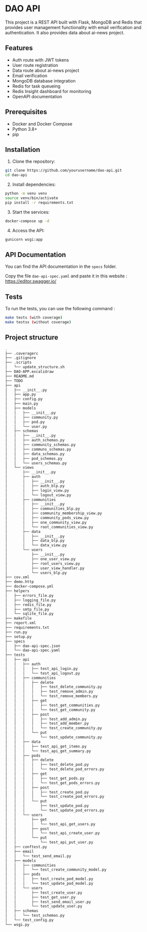 # DAO API

This project is a REST API built with Flask, MongoDB and Redis that provides user management functionality with email verification and authentication.
It also provides data about ai-news project.

## Features

- Auth route with JWT tokens
- User route registration
- Data route about ai-news project
- Email verification
- MongoDB database integration
- Redis for task queueing
- Redis Insight dashboard for monitoring
- OpenAPI documentation

## Prerequisites

- Docker and Docker Compose
- Python 3.8+
- pip

## Installation

1. Clone the repository:

```bash
git clone https://github.com/yourusername/dao-api.git
cd dao-api
```

2. Install dependencies:

```bash
python -m venv venv
source venv/bin/activate
pip install -r requirements.txt
```

3. Start the services:

```bash
docker-compose up -d
```

4. Access the API:

```bash
gunicorn wsgi:app
```

## API Documentation

You can find the API documentation in the `specs` folder.

Copy the file `dao-api-spec.yaml` and paste it in this website : https://editor.swagger.io/

## Tests

To run the tests, you can use the following command :

```bash
make tests (with coverage)
make testsx (without coverage)
```

## Project structure

```bash
.
├── .coveragerc
├── .gitignore
├── .scripts
│   └── update_structure.sh
├── DAO-APP.excalidraw
├── README.md
├── TODO
├── api
│   ├── __init__.py
│   ├── app.py
│   ├── config.py
│   ├── main.py
│   ├── models
│   │   ├── __init__.py
│   │   ├── community.py
│   │   ├── pod.py
│   │   └── user.py
│   ├── schemas
│   │   ├── __init__.py
│   │   ├── auth_schemas.py
│   │   ├── community_schemas.py
│   │   ├── communs_schemas.py
│   │   ├── data_schemas.py
│   │   ├── pod_schemas.py
│   │   └── users_schemas.py
│   └── views
│       ├── __init__.py
│       ├── auth
│       │   ├── __init__.py
│       │   ├── auth_blp.py
│       │   ├── login_view.py
│       │   └── logout_view.py
│       ├── communities
│       │   ├── __init__.py
│       │   ├── communities_blp.py
│       │   ├── community_membership_view.py
│       │   ├── community_pods_view.py
│       │   ├── one_community_view.py
│       │   └── root_communities_view.py
│       ├── data
│       │   ├── __init__.py
│       │   ├── data_blp.py
│       │   └── data_view.py
│       └── users
│           ├── __init__.py
│           ├── one_user_view.py
│           ├── root_users_view.py
│           ├── user_view_handler.py
│           └── users_blp.py
├── cov.xml
├── demo.http
├── docker-compose.yml
├── helpers
│   ├── errors_file.py
│   ├── logging_file.py
│   ├── redis_file.py
│   ├── smtp_file.py
│   └── sqlite_file.py
├── makefile
├── report.xml
├── requirements.txt
├── run.py
├── setup.py
├── specs
│   ├── dao-api-spec.json
│   └── dao-api-spec.yaml
├── tests
│   ├── api
│   │   ├── auth
│   │   │   ├── test_api_login.py
│   │   │   └── test_api_logout.py
│   │   ├── communities
│   │   │   ├── delete
│   │   │   │   ├── test_delete_community.py
│   │   │   │   ├── test_remove_admin.py
│   │   │   │   └── test_remove_members.py
│   │   │   ├── get
│   │   │   │   ├── test_get_communities.py
│   │   │   │   └── test_get_community.py
│   │   │   ├── post
│   │   │   │   ├── test_add_admin.py
│   │   │   │   ├── test_add_member.py
│   │   │   │   └── test_create_community.py
│   │   │   └── put
│   │   │       └── test_update_community.py
│   │   ├── data
│   │   │   ├── test_api_get_items.py
│   │   │   └── test_api_get_summary.py
│   │   ├── pods
│   │   │   ├── delete
│   │   │   │   ├── test_delete_pod.py
│   │   │   │   └── test_delete_pod_errors.py
│   │   │   ├── get
│   │   │   │   ├── test_get_pods.py
│   │   │   │   └── test_get_pods_errors.py
│   │   │   ├── post
│   │   │   │   ├── test_create_pod.py
│   │   │   │   └── test_create_pod_errors.py
│   │   │   └── put
│   │   │       ├── test_update_pod.py
│   │   │       └── test_update_pod_errors.py
│   │   └── users
│   │       ├── get
│   │       │   └── test_api_get_users.py
│   │       ├── post
│   │       │   └── test_api_create_user.py
│   │       └── put
│   │           └── test_api_put_user.py
│   ├── conftest.py
│   ├── email
│   │   └── test_send_email.py
│   ├── models
│   │   ├── communities
│   │   │   └── test_create_community_model.py
│   │   ├── pods
│   │   │   ├── test_create_pod_model.py
│   │   │   └── test_update_pod_model.py
│   │   └── users
│   │       ├── test_create_user.py
│   │       ├── test_get_user.py
│   │       ├── test_send_email_user.py
│   │       └── test_update_user.py
│   ├── schemas
│   │   └── test_schemas.py
│   └── test_config.py
└── wsgi.py
```
